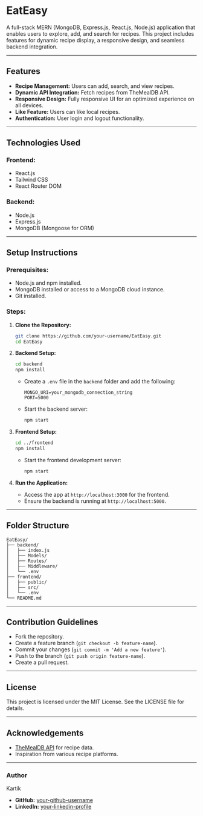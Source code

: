 # EatEasy

A full-stack MERN (MongoDB, Express.js, React.js, Node.js) application that enables users to explore, add, and search for recipes. This project includes features for dynamic recipe display, a responsive design, and seamless backend integration.

---

## Features

- **Recipe Management:** Users can add, search, and view recipes.
- **Dynamic API Integration:** Fetch recipes from TheMealDB API.
- **Responsive Design:** Fully responsive UI for an optimized experience on all devices.
- **Like Feature:** Users can like local recipes.
- **Authentication:** User login and logout functionality.

---

## Technologies Used

### Frontend:
- React.js
- Tailwind CSS
- React Router DOM

### Backend:
- Node.js
- Express.js
- MongoDB (Mongoose for ORM)

---

## Setup Instructions

### Prerequisites:
- Node.js and npm installed.
- MongoDB installed or access to a MongoDB cloud instance.
- Git installed.

### Steps:

1. **Clone the Repository:**
   ```bash
   git clone https://github.com/your-username/EatEasy.git
   cd EatEasy
   ```

2. **Backend Setup:**
   ```bash
   cd backend
   npm install
   ```
   - Create a `.env` file in the `backend` folder and add the following:
     ```env
     MONGO_URI=your_mongodb_connection_string
     PORT=5000
     ```
   - Start the backend server:
     ```bash
     npm start
     ```

3. **Frontend Setup:**
   ```bash
   cd ../frontend
   npm install
   ```
   - Start the frontend development server:
     ```bash
     npm start
     ```

4. **Run the Application:**
   - Access the app at `http://localhost:3000` for the frontend.
   - Ensure the backend is running at `http://localhost:5000`.

---

## Folder Structure

```
EatEasy/
├── backend/
│   ├── index.js
│   ├── Models/
│   ├── Routes/
│   ├── Middleware/
│   └── .env
├── frontend/
│   ├── public/
│   ├── src/
│   └── .env
└── README.md
```

---

## Contribution Guidelines

- Fork the repository.
- Create a feature branch (`git checkout -b feature-name`).
- Commit your changes (`git commit -m 'Add a new feature'`).
- Push to the branch (`git push origin feature-name`).
- Create a pull request.

---

## License

This project is licensed under the MIT License. See the LICENSE file for details.

---

## Acknowledgements

- [TheMealDB API](https://www.themealdb.com/) for recipe data.
- Inspiration from various recipe platforms.

---

### Author

Kartik

- **GitHub:** [your-github-username](https://github.com/your-github-username)
- **LinkedIn:** [your-linkedin-profile](https://www.linkedin.com/in/your-linkedin-profile)

